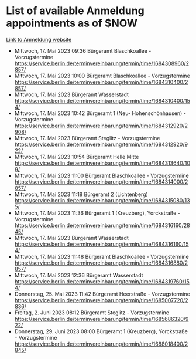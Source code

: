 # List of available Anmeldung appointments as of $NOW
[Link to Anmeldung website](https://service.berlin.de/terminvereinbarung/termin/tag.php?termin=1&anliegen[]=120686&dienstleisterlist=122210,122217,327316,122219,327312,122227,327314,122231,327346,122243,327348,122254,122252,329742,122260,329745,122262,329748,122271,327278,122273,327274,122277,327276,330436,122280,327294,122282,327290,122284,327292,122291,327270,122285,327266,122286,327264,122296,327268,150230,329760,122297,327286,122294,327284,122312,329763,122314,329775,122304,327330,122311,327334,122309,327332,317869,122281,327352,122279,329772,122283,122276,327324,122274,327326,122267,329766,122246,327318,122251,327320,122257,327322,122208,327298,122226,327300&herkunft=http%3A%2F%2Fservice.berlin.de%2Fdienstleistung%2F120686%2F)
- Mittwoch, 17. Mai 2023 09:36 Bürgeramt Blaschkoallee - Vorzugstermine https://service.berlin.de/terminvereinbarung/termin/time/1684308960/2857/
- Mittwoch, 17. Mai 2023 10:00 Bürgeramt Blaschkoallee - Vorzugstermine https://service.berlin.de/terminvereinbarung/termin/time/1684310400/2857/
- Mittwoch, 17. Mai 2023  Bürgeramt Wasserstadt https://service.berlin.de/terminvereinbarung/termin/time/1684310400/154/
- Mittwoch, 17. Mai 2023 10:42 Bürgeramt 1 (Neu- Hohenschönhausen) - Vorzugstermine https://service.berlin.de/terminvereinbarung/termin/time/1684312920/2908/
- Mittwoch, 17. Mai 2023  Bürgeramt Steglitz - Vorzugstermine https://service.berlin.de/terminvereinbarung/termin/time/1684312920/922/
- Mittwoch, 17. Mai 2023 10:54 Bürgeramt Helle Mitte https://service.berlin.de/terminvereinbarung/termin/time/1684313640/109/
- Mittwoch, 17. Mai 2023 11:00 Bürgeramt Blaschkoallee - Vorzugstermine https://service.berlin.de/terminvereinbarung/termin/time/1684314000/2857/
- Mittwoch, 17. Mai 2023 11:18 Bürgeramt 2 (Lichtenberg) https://service.berlin.de/terminvereinbarung/termin/time/1684315080/135/
- Mittwoch, 17. Mai 2023 11:36 Bürgeramt 1 (Kreuzberg), Yorckstraße - Vorzugstermine https://service.berlin.de/terminvereinbarung/termin/time/1684316160/2845/
- Mittwoch, 17. Mai 2023  Bürgeramt Wasserstadt https://service.berlin.de/terminvereinbarung/termin/time/1684316160/154/
- Mittwoch, 17. Mai 2023 11:48 Bürgeramt Blaschkoallee - Vorzugstermine https://service.berlin.de/terminvereinbarung/termin/time/1684316880/2857/
- Mittwoch, 17. Mai 2023 12:36 Bürgeramt Wasserstadt https://service.berlin.de/terminvereinbarung/termin/time/1684319760/154/
- Donnerstag, 25. Mai 2023 11:42 Bürgeramt Heerstraße - Vorzugstermine https://service.berlin.de/terminvereinbarung/termin/time/1685007720/2836/
- Freitag, 2. Juni 2023 08:12 Bürgeramt Steglitz - Vorzugstermine https://service.berlin.de/terminvereinbarung/termin/time/1685686320/922/
- Donnerstag, 29. Juni 2023 08:00 Bürgeramt 1 (Kreuzberg), Yorckstraße - Vorzugstermine https://service.berlin.de/terminvereinbarung/termin/time/1688018400/2845/
